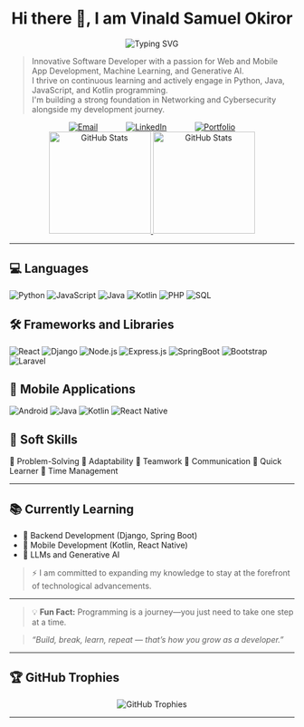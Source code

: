 <h1 align="center">Hi there 👋, I am Vinald Samuel Okiror</h1>

<div align="center">
  <img src="https://readme-typing-svg.herokuapp.com?font=Poppins&size=30&duration=3000&pause=1000&color=2E9FD1&center=true&vCenter=true&width=600&lines=Software+Developer;Full+Stack+Developer;Mobile+App+Developer;Machine+Learning+&&+AI;Problem+Solver;Quick+Learner" alt="Typing SVG" />
</div>

> Innovative Software Developer with a passion for Web and Mobile App Development, Machine Learning, and Generative AI.  
> I thrive on continuous learning and actively engage in Python, Java, JavaScript, and Kotlin programming.  
> I'm building a strong foundation in Networking and Cybersecurity alongside my development journey.


<div align="center" style="display: flex; justify-content: center; flex-wrap: wrap; gap: 50px;">
  <a href="mailto:okiror1vinald@gmail.com">
    <img src="https://img.shields.io/badge/Email-D14836?style=for-the-badge&logo=gmail&logoColor=white" alt="Email">
  </a>
  <a href="https://linkedin.com/in/okiror-samuel-vinald-91a978254">
    <img src="https://img.shields.io/badge/LinkedIn-0077B5?style=for-the-badge&logo=linkedin&logoColor=white" alt="LinkedIn">
  </a>
  <a href="https://vinald.github.io">
    <img src="https://img.shields.io/badge/Portfolio-FF7139?style=for-the-badge&logo=firefox-browser&logoColor=white" alt="Portfolio">
  </a>
</div>

<div align="center">
  <a href="https://github.com/vinald">
    <img height="180em" src="https://github-readme-stats-eight-theta.vercel.app/api?username=vinald&show_icons=true&theme=radical&include_all_commits=true&count_private=true" alt="GitHub Stats"/>
    <img height="180em" src="https://github-readme-stats-eight-theta.vercel.app/api/top-langs/?username=vinald&layout=compact&langs_count=12&theme=radical" alt="GitHub Stats"/>
  </a>
</div>

---

## 💻 Languages

![Python](https://img.shields.io/badge/Python-green?style=for-the-badge&logo=python&logoColor=white)
![JavaScript](https://img.shields.io/badge/JavaScript-F7DF1E?style=for-the-badge&logo=javascript&logoColor=black)
![Java](https://img.shields.io/badge/Java-007396?style=for-the-badge&logo=java&logoColor=white)
![Kotlin](https://img.shields.io/badge/Kotlin-0095D5?style=for-the-badge&logo=kotlin&logoColor=white)
![PHP](https://img.shields.io/badge/PHP-777BB4?style=for-the-badge&logo=php&logoColor=white)
![SQL](https://img.shields.io/badge/SQL-4479A1?style=for-the-badge&logo=sql&logoColor=white)


## 🛠 Frameworks and Libraries

![React](https://img.shields.io/badge/React-61DAFB?style=for-the-badge&logo=react&logoColor=black)
![Django](https://img.shields.io/badge/Django-092E20?style=for-the-badge&logo=django&logoColor=white)
![Node.js](https://img.shields.io/badge/Node.js-339933?style=for-the-badge&logo=nodedotjs&logoColor=white)
![Express.js](https://img.shields.io/badge/Express.js-404d59?style=for-the-badge&logo=express&logoColor=white)
![SpringBoot](https://img.shields.io/badge/Spring-6DB33F?style=for-the-badge&logo=spring&logoColor=white)
![Bootstrap](https://img.shields.io/badge/Bootstrap-563D7C?style=for-the-badge&logo=bootstrap&logoColor=white)
![Laravel](https://img.shields.io/badge/Laravel-FF2D20?style=for-the-badge&logo=laravel&logoColor=white)


## 📱 Mobile Applications

![Android](https://img.shields.io/badge/Android-3DDC84?style=for-the-badge&logo=android&logoColor=white)
![Java](https://img.shields.io/badge/Java-007396?style=for-the-badge&logo=java&logoColor=white)
![Kotlin](https://img.shields.io/badge/Kotlin-0095D5?style=for-the-badge&logo=kotlin&logoColor=white)
![React Native](https://img.shields.io/badge/React%20Native-20232A?style=for-the-badge&logo=react&logoColor=61DAFB)


## 🤝 Soft Skills

🔸 Problem-Solving
🔸 Adaptability
🔸 Teamwork
🔸 Communication
🔸 Quick Learner
🔸 Time Management

---

## 📚 Currently Learning

- 🔹 Backend Development (Django, Spring Boot)  
- 🔹 Mobile Development (Kotlin, React Native)  
- 🔹 LLMs and Generative AI  

> ⚡ I am committed to expanding my knowledge to stay at the forefront of technological advancements.

---

> 💡 **Fun Fact:** Programming is a journey—you just need to take one step at a time.

> *“Build, break, learn, repeat — that’s how you grow as a developer.”*

---


## 🏆 GitHub Trophies

<div align="center">
  <img src="https://github-profile-trophy.vercel.app/?username=vinald&theme=onedark&row=2&column=6&no-frame=true&margin-w=15" alt="GitHub Trophies">
</div>

---
